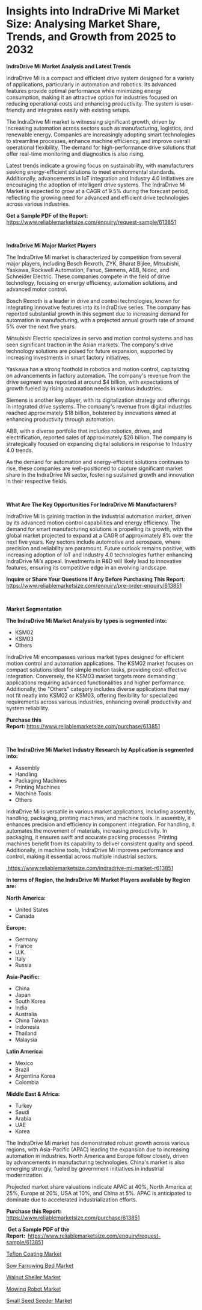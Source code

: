 <p><h1>Insights into IndraDrive Mi Market Size: Analysing Market Share, Trends, and Growth from 2025 to 2032</h1></p><p><strong>IndraDrive Mi Market Analysis and Latest Trends</strong></p>
<p><p>IndraDrive Mi is a compact and efficient drive system designed for a variety of applications, particularly in automation and robotics. Its advanced features provide optimal performance while minimizing energy consumption, making it an attractive option for industries focused on reducing operational costs and enhancing productivity. The system is user-friendly and integrates easily with existing setups.</p><p>The IndraDrive Mi market is witnessing significant growth, driven by increasing automation across sectors such as manufacturing, logistics, and renewable energy. Companies are increasingly adopting smart technologies to streamline processes, enhance machine efficiency, and improve overall operational flexibility. The demand for high-performance drive solutions that offer real-time monitoring and diagnostics is also rising.</p><p>Latest trends indicate a growing focus on sustainability, with manufacturers seeking energy-efficient solutions to meet environmental standards. Additionally, advancements in IoT integration and Industry 4.0 initiatives are encouraging the adoption of intelligent drive systems. The IndraDrive Mi Market is expected to grow at a CAGR of 9.5% during the forecast period, reflecting the growing need for advanced and efficient drive technologies across various industries.</p></p>
<p><strong>Get a Sample PDF of the Report:&nbsp;</strong> <a href="https://www.reliablemarketsize.com/enquiry/request-sample/613851?utm_campaign=2005&utm_medium=2&utm_source=Github&utm_content=ia&utm_term=24032025&utm_id=indradrive-mi">https://www.reliablemarketsize.com/enquiry/request-sample/613851</a></p>
<p>&nbsp;</p>
<p><strong>IndraDrive Mi Major Market Players</strong></p>
<p><p>The IndraDrive Mi market is characterized by competition from several major players, including Bosch Rexroth, ZYK, Bharat Bijlee, Mitsubishi, Yaskawa, Rockwell Automation, Fanuc, Siemens, ABB, Nidec, and Schneider Electric. These companies compete in the field of drive technology, focusing on energy efficiency, automation solutions, and advanced motor control.</p><p>Bosch Rexroth is a leader in drive and control technologies, known for integrating innovative features into its IndraDrive series. The company has reported substantial growth in this segment due to increasing demand for automation in manufacturing, with a projected annual growth rate of around 5% over the next five years.</p><p>Mitsubishi Electric specializes in servo and motion control systems and has seen significant traction in the Asian markets. The company's drive technology solutions are poised for future expansion, supported by increasing investments in smart factory initiatives.</p><p>Yaskawa has a strong foothold in robotics and motion control, capitalizing on advancements in factory automation. The company's revenue from the drive segment was reported at around $4 billion, with expectations of growth fueled by rising automation needs in various industries.</p><p>Siemens is another key player, with its digitalization strategy and offerings in integrated drive systems. The company's revenue from digital industries reached approximately $18 billion, bolstered by innovations aimed at enhancing productivity through automation.</p><p>ABB, with a diverse portfolio that includes robotics, drives, and electrification, reported sales of approximately $26 billion. The company is strategically focused on expanding digital solutions in response to Industry 4.0 trends.</p><p>As the demand for automation and energy-efficient solutions continues to rise, these companies are well-positioned to capture significant market share in the IndraDrive Mi sector, fostering sustained growth and innovation in their respective fields.</p></p>
<p>&nbsp;</p>
<p><strong>What Are The Key Opportunities For IndraDrive Mi Manufacturers?</strong></p>
<p><p>IndraDrive Mi is gaining traction in the industrial automation market, driven by its advanced motion control capabilities and energy efficiency. The demand for smart manufacturing solutions is propelling its growth, with the global market projected to expand at a CAGR of approximately 8% over the next five years. Key sectors include automotive and aerospace, where precision and reliability are paramount. Future outlook remains positive, with increasing adoption of IoT and Industry 4.0 technologies further enhancing IndraDrive Mi’s appeal. Investments in R&D will likely lead to innovative features, ensuring its competitive edge in an evolving landscape.</p></p>
<p><strong>Inquire or Share Your Questions If Any Before Purchasing This Report:</strong> <a href="https://www.reliablemarketsize.com/enquiry/pre-order-enquiry/613851?utm_campaign=2005&utm_medium=2&utm_source=Github&utm_content=ia&utm_term=24032025&utm_id=indradrive-mi">https://www.reliablemarketsize.com/enquiry/pre-order-enquiry/613851</a></p>
<p>&nbsp;</p>
<p><strong>Market Segmentation</strong></p>
<p><strong>The IndraDrive Mi Market Analysis by types is segmented into:</strong></p>
<p><ul><li>KSM02</li><li>KSM03</li><li>Others</li></ul></p>
<p><p>IndraDrive Mi encompasses various market types designed for efficient motion control and automation applications. The KSM02 market focuses on compact solutions ideal for simple motion tasks, providing cost-effective integration. Conversely, the KSM03 market targets more demanding applications requiring advanced functionalities and higher performance. Additionally, the "Others" category includes diverse applications that may not fit neatly into KSM02 or KSM03, offering flexibility for specialized requirements across various industries, enhancing overall productivity and system reliability.</p></p>
<p><strong>Purchase this Report:&nbsp;</strong><a href="https://www.reliablemarketsize.com/purchase/613851?utm_campaign=2005&utm_medium=2&utm_source=Github&utm_content=ia&utm_term=24032025&utm_id=indradrive-mi">https://www.reliablemarketsize.com/purchase/613851</a></p>
<p>&nbsp;</p>
<p><strong>The IndraDrive Mi Market Industry Research by Application is segmented into:</strong></p>
<p><ul><li>Assembly</li><li>Handling</li><li>Packaging Machines</li><li>Printing Machines</li><li>Machine Tools</li><li>Others</li></ul></p>
<p><p>IndraDrive Mi is versatile in various market applications, including assembly, handling, packaging, printing machines, and machine tools. In assembly, it enhances precision and efficiency in component integration. For handling, it automates the movement of materials, increasing productivity. In packaging, it ensures swift and accurate packing processes. Printing machines benefit from its capability to deliver consistent quality and speed. Additionally, in machine tools, IndraDrive Mi improves performance and control, making it essential across multiple industrial sectors.</p></p>
<p><a href="https://www.reliablemarketsize.com/indradrive-mi-market-r613851?utm_campaign=2005&utm_medium=2&utm_source=Github&utm_content=ia&utm_term=24032025&utm_id=indradrive-mi">&nbsp;https://www.reliablemarketsize.com/indradrive-mi-market-r613851</a></p>
<p><strong>In terms of Region, the IndraDrive Mi Market Players available by Region are:</strong></p>
<p>
    <p> <strong> North America: </strong>
        <ul>
            <li>United States</li>
            <li>Canada</li>
        </ul>
        </p> 
    <p> <strong> Europe: </strong>
        <ul>
            <li>Germany</li>
            <li>France</li>
            <li>U.K.</li>
            <li>Italy</li>
            <li>Russia</li>
        </ul>
        </p> 
    <p> <strong> Asia-Pacific: </strong>
        <ul>
            <li>China</li>
            <li>Japan</li>
            <li>South Korea</li>
            <li>India</li>
            <li>Australia</li>
            <li>China Taiwan</li>
            <li>Indonesia</li>
            <li>Thailand</li>
            <li>Malaysia</li>
        </ul>
        </p> 
    <p> <strong> Latin America: </strong>
        <ul>
            <li>Mexico</li>
            <li>Brazil</li>
            <li>Argentina Korea</li>
            <li>Colombia</li>
        </ul>
        </p> 
    <p> <strong> Middle East & Africa: </strong>
        <ul>
            <li>Turkey</li>
            <li>Saudi</li>
            <li>Arabia</li>
            <li>UAE</li>
            <li>Korea</li>
        </ul>
    </p>
    </p>
<p><p>The IndraDrive Mi market has demonstrated robust growth across various regions, with Asia-Pacific (APAC) leading the expansion due to increasing automation in industries. North America and Europe follow closely, driven by advancements in manufacturing technologies. China's market is also emerging strongly, fueled by government initiatives in industrial modernization. </p><p>Projected market share valuations indicate APAC at 40%, North America at 25%, Europe at 20%, USA at 10%, and China at 5%. APAC is anticipated to dominate due to accelerated industrialization efforts.</p></p>
<p><strong>Purchase this Report: </strong><a href="https://www.reliablemarketsize.com/purchase/613851?utm_campaign=2005&utm_medium=2&utm_source=Github&utm_content=ia&utm_term=24032025&utm_id=indradrive-mi">https://www.reliablemarketsize.com/purchase/613851</a></p>
<p>&nbsp;<strong>Get a Sample PDF of the Report:&nbsp;&nbsp;</strong><a href="https://www.reliablemarketsize.com/enquiry/request-sample/613851?utm_campaign=2005&utm_medium=2&utm_source=Github&utm_content=ia&utm_term=24032025&utm_id=indradrive-mi">https://www.reliablemarketsize.com/enquiry/request-sample/613851</a></p>
<p><strong></strong></p>
<p><p><a href="https://github.com/lylyparadise/Market-Research-Report-List-6/blob/main/teflon-coating-market.md?utm_campaign=2005&utm_medium=2&utm_source=Github&utm_content=ia&utm_term=24032025&utm_id=indradrive-mi">Teflon Coating Market</a></p><p><a href="https://github.com/andulanick3/Market-Research-Report-List-1/blob/main/sow-farrowing-bed-market.md?utm_campaign=2005&utm_medium=2&utm_source=Github&utm_content=ia&utm_term=24032025&utm_id=indradrive-mi">Sow Farrowing Bed Market</a></p><p><a href="https://github.com/sleeprudantf/Market-Research-Report-List-1/blob/main/walnut-sheller-market.md?utm_campaign=2005&utm_medium=2&utm_source=Github&utm_content=ia&utm_term=24032025&utm_id=indradrive-mi">Walnut Sheller Market</a></p><p><a href="https://github.com/kakeryttri0c/Market-Research-Report-List-1/blob/main/mowing-robot-market.md?utm_campaign=2005&utm_medium=2&utm_source=Github&utm_content=ia&utm_term=24032025&utm_id=indradrive-mi">Mowing Robot Market</a></p><p><a href="https://github.com/BrandonBrown3773/Market-Research-Report-List-1/blob/main/small-seed-seeder-market.md?utm_campaign=2005&utm_medium=2&utm_source=Github&utm_content=ia&utm_term=24032025&utm_id=indradrive-mi">Small Seed Seeder Market</a></p></p>